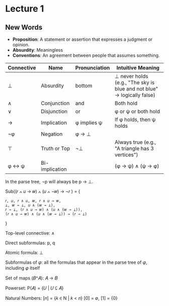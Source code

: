 # Lecture 1

## New Words
- **Proposition**: A statement or assertion that expresses a judgment or opinion.
- **Absurdity**: Meaningless
- **Conventions**: An agreement between people that assumes something.


| Connective | Name          | Pronunciation | Intuitive Meaning                          |
|------------|---------------|---------------|--------------------------------------------|
| ⊥          | Absurdity     | bottom        | ⊥ never holds (e.g., "The sky is blue and not blue" -> logically false) |
| ∧          | Conjunction   | and           | Both hold                                  |
| ∨          | Disjunction   | or            | φ or ψ or both hold                        |
| →          | Implication   | φ implies ψ   | If φ holds, then ψ holds                   |
| ¬φ         | Negation      | φ -> ⊥        |                                            |
| ⊤          | Truth or Top  | ¬⊥            | Always true (e.g., "A triangle has 3 vertices")|
| φ ↔ ψ      | Bi-implication|               | (φ -> ψ) ∧ (ψ -> φ)                        |

In the parse tree, ¬p will always be p → ⊥.

Sub((𝑟 ∧ 𝑢 → 𝑤) ∧ (𝑢 ∧ ¬𝑤) → ¬𝑟 ) = { 
    
    𝑟, 𝑢, 𝑟 ∧ 𝑢, 𝑤, 𝑟 ∧ 𝑢 → 𝑤, 
    ⊥, 𝑤 → ⊥, 𝑢 ∧ (𝑤 → ⊥), 
    𝑟 → ⊥, (𝑟 ∧ 𝑢 → 𝑤) ∧ (𝑢 ∧ (𝑤 → ⊥)), 
    (𝑟 ∧ 𝑢 → 𝑤) ∧ (𝑢 ∧ (𝑤 → ⊥)) → (𝑟 → ⊥) 
} 

Top-level connective: ∧ 

Direct subformulas: p, q 

Atomic formula: ⊥ 

Subformulas of 𝜑: all the formulas that appear in the parse tree of 𝜑, including 𝜑 itself  

Set of maps (𝐵^𝐴): 𝐴 → 𝐵 

Powerset: P(𝐴) = {𝑈 | 𝑈 ⊆ 𝐴} 

Natural Numbers: [𝑛] = {𝑘 ∈ N | 𝑘 < 𝑛} [0] = ∅, [1] = {0}
